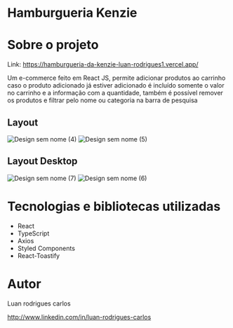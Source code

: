 # Hamburgueria Kenzie
###
# Sobre o projeto

Link: https://hamburgueria-da-kenzie-luan-rodrigues1.vercel.app/

Um e-commerce feito em React JS, permite adicionar produtos ao carrinho caso o produto adicionado já estiver adicionado é incluído somente o valor no carrinho e a informação com a quantidade, também é possível remover os produtos e filtrar pelo nome ou categoria na barra de pesquisa

## Layout 
![Design sem nome (4)](https://user-images.githubusercontent.com/106760673/211173015-7877ea73-99b5-4011-8625-9499eaca0c6b.png) ![Design sem nome (5)](https://user-images.githubusercontent.com/106760673/211173024-59d3217e-8290-47b3-8035-5375a967fba4.png)


## Layout Desktop
![Design sem nome (7)](https://user-images.githubusercontent.com/106760673/211173210-8ed2f714-feb3-4c06-994d-65707768b1d8.png) ![Design sem nome (6)](https://user-images.githubusercontent.com/106760673/211173191-5a6dd9e7-182d-4327-af31-cd64ed10f558.png)


# Tecnologias e bibliotecas utilizadas
- React 
- TypeScript
- Axios
- Styled Components
- React-Toastify



# Autor

Luan rodrigues carlos

http://www.linkedin.com/in/luan-rodrigues-carlos
